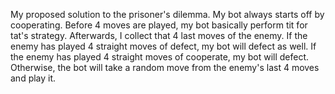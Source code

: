 My proposed solution to the prisoner's dilemma. My bot always starts off by cooperating. Before 4 moves are played, my bot basically perform tit for tat's strategy. 
Afterwards, I collect that 4 last moves of the enemy. If the enemy has played 4 straight moves of defect, my bot will defect as well. If the enemy has played 4 straight 
moves of cooperate, my bot will defect. Otherwise, the bot will take a random move from the enemy's last 4 moves and play it. 
